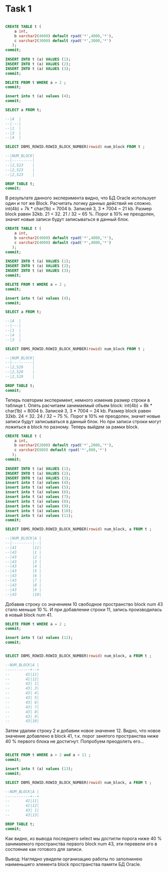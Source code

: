 # Task 1

```sql

CREATE TABLE t ( 
	a int, 
    b varchar2(4000) default rpad('*',4000,'*'), 
    c varchar2(3000) default rpad('*',3000,'*') 
   );
commit; 
  
INSERT INTO t (a) VALUES (1);
INSERT INTO t (a) VALUES (2);
INSERT INTO t (a) VALUES (3);
commit; 

DELETE FROM t WHERE a = 2 ; 
commit; 

insert into t (a) values (4); 
commit; 

SELECT a FROM t;

--|A  |
--|---|
--|1  |
--|3  |
--|4  |

SELECT DBMS_ROWID.ROWID_BLOCK_NUMBER(rowid) num_block FROM t ;

--|NUM_BLOCK|
--|---------|
--|2,523    |
--|2,523    |
--|2,523    |

DROP TABLE t;
commit; 
```
В результате данного эксперимента видно, что БД Oracle использует один и тот же Block. 
Расчитать логику данных действий не сложно. int(4b) + 7k * char(1b) = 7004 b. Записей 3, 
3 * 7004 ~ 21 kb. Размер block равен 32kb. 21 < 32. 21 / 32 ~ 65 %. Порог в 10% не преодолен, значит 
новые записи будут записываться в данный блок.

```sql
CREATE TABLE t ( 
	a int, 
    b varchar2(4000) default rpad('*',4000,'*'), 
    c varchar2(4000) default rpad('*',4000,'*') 
   );
commit; 
  
INSERT INTO t (a) VALUES (1);
INSERT INTO t (a) VALUES (2);
INSERT INTO t (a) VALUES (3);
commit; 

DELETE FROM t WHERE a = 2 ; 
commit; 

insert into t (a) values (4); 
commit; 

SELECT a FROM t;

--|A  |
--|---|
--|1  |
--|4  |
--|3  |

SELECT DBMS_ROWID.ROWID_BLOCK_NUMBER(rowid) num_block FROM t ;

--|NUM_BLOCK|
--|---------|
--|2,529    |
--|2,529    |
--|2,529    |

DROP TABLE t;
commit; 
```
Теперь повторим эксперимент, немного изменив размер строки в таблице t. 
Опять расчитаем занимаемый объем block: int(4b) + 8k * char(1b) = 8004 b. Записей 3, 
3 * 7004 ~ 24 kb. Размер block равен 32kb. 24 < 32. 24 / 32 ~ 75 %. Порог в 10% не преодолен, значит 
новые записи будут записываться в данный блок. Но при записи строки могут ложиться в block по разному.
Теперь выйдем за рамки block.

```sql
CREATE TABLE t ( 
	a int, 
    b varchar2(2000) default rpad('*',2000,'*'), 
    c varchar2(880) default rpad('*',880,'*')
   );
commit; 
  
INSERT INTO t (a) VALUES (1);
INSERT INTO t (a) VALUES (2);
INSERT INTO t (a) VALUES (3);
insert into t (a) values (4); 
insert into t (a) values (5); 
insert into t (a) values (6); 
insert into t (a) values (7); 
insert into t (a) values (8); 
insert into t (a) values (9); 
insert into t (a) values (10);
insert into t (a) values (11); 
commit; 

SELECT DBMS_ROWID.ROWID_BLOCK_NUMBER(rowid) num_block, a FROM t ;

--|NUM_BLOCK|A |
--|---------|--|
--|41       |11|
--|43       |1 |
--|43       |2 |
--|43       |3 |
--|43       |4 |
--|43       |5 |
--|43       |6 |
--|43       |7 |
--|43       |8 |
--|43       |9 |
--|43       |10|
```
Добавив строку со значением 10 свободное пространство block num 43 стало меньше 10 %. 
И при добавлении строки 11, запись производилась в новый block num 41.

```sql
DELETE FROM t WHERE a = 2 ; 
commit; 

insert into t (a) values (12); 
commit;


SELECT DBMS_ROWID.ROWID_BLOCK_NUMBER(rowid) num_block, a FROM t ;

--NUM_BLOCK|A |
-----------+--+
--       41|11|
--       41|12|
--       43| 1|
--       43| 3|
--       43| 4|
--       43| 5|
--       43| 6|
--       43| 7|
--       43| 8|
--       43| 9|
--       43|10|
```
Затем удалим строку 2 и добавим новое значение 12.
Видно, что новое значение добавлено в block 41, 
т.к. порог занятого пространства ниже 40 % первого блока
не достигнут. Попробуем преодолеть его...

```sql

DELETE FROM t WHERE a > 2 and a < 11 ; 
commit; 

insert into t (a) values (13); 
commit;

SELECT DBMS_ROWID.ROWID_BLOCK_NUMBER(rowid) num_block, a FROM t ;

--NUM_BLOCK|A |
-----------+--+
--       41|11|
--       41|12|
--       43| 1|
--       43|13|

DROP TABLE t;
commit;
```
Как видно, из вывода последнего select мы достигли порога ниже 40 % занимаемого пространства первого
block num 43, эти перевели его в состояние как готового для записи.

Вывод:
Наглядно увидели организацию работы по заполнинею наименьшего элемента block пространства памяти БД Oracle. 
